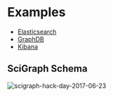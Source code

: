 # Examples

* [Elasticsearch](elasticsearch)
* [GraphDB](graphdb)
* [Kibana](kibana)

## SciGraph Schema

![scigraph-hack-day-2017-06-23](https://github.com/springernature/scigraph/wiki/images/scigraph-hack-day-2017-06-23.png)
